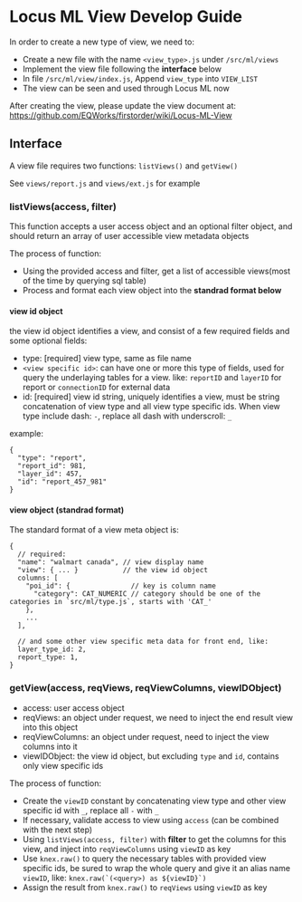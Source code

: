 # Locus ML View Develop Guide

In order to create a new type of view, we need to:
* Create a new file with the name `<view_type>.js` under `/src/ml/views`
* Implement the view file following the **interface** below
* In file `/src/ml/view/index.js`, Append `view_type` into `VIEW_LIST`
* The view can be seen and used through Locus ML now

After creating the view, please update the view document at: https://github.com/EQWorks/firstorder/wiki/Locus-ML-View

## Interface
A view file requires two functions: `listViews()` and `getView()`

See `views/report.js` and `views/ext.js` for example

### listViews(access, filter)
This function accepts a user access object and an optional filter object, and should return an array of user accessible view metadata objects

The process of function:
* Using the provided access and filter, get a list of accessible views(most of the time by querying sql table)
* Process and format each view object into the **standrad format below**

#### view id object
the view id object identifies a view, and consist of a few required fields and some optional fields:

* type: [required] view type, same as file name
* `<view specific id>`: can have one or more this type of fields, used for query the underlaying tables for a view. like: `reportID` and `layerID` for report or `connectionID` for external data
* id: [required] view id string, uniquely identifies a view, must be string concatenation of view type and all view type specific ids. When view type include dash: `-`, replace all dash with underscroll: `_`

example:
```
{
  "type": "report",
  "report_id": 981,
  "layer_id": 457,
  "id": "report_457_981"
}
```

#### view object (standrad format)
The standard format of a view meta object is:
```
{
  // required:
  "name": "walmart canada", // view display name
  "view": { ... }           // the view id object
  columns: [
    "poi_id": {               // key is column name
      "category": CAT_NUMERIC // category should be one of the categories in `src/ml/type.js`, starts with 'CAT_'
    },
    ...
  ],

  // and some other view specific meta data for front end, like:
  layer_type_id: 2,
  report_type: 1,
}
```

### getView(access, reqViews, reqViewColumns, viewIDObject)
* access: user access object
* reqViews: an object under request, we need to inject the end result view into this object
* reqViewColumns: an object under request, need to inject the view columns into it
* viewIDObject: the view id object, but excluding `type` and `id`, contains only view specific ids


The process of function:
* Create the `viewID` constant by concatenating view type and other view specific id with `_`, replace all `-` with `_`
* If necessary, validate access to view using `access` (can be combined with the next step)
* Using `listViews(access, filter)` with **filter** to get the columns for this view, and inject into `reqViewColumns` using `viewID` as key
* Use `knex.raw()` to query the necessary tables with provided view specific ids, be sured to wrap the whole query and give it an alias name `viewID`, like: `` knex.raw(`(<query>) as ${viewID}`) ``
* Assign the result from `knex.raw()` to `reqViews` using `viewID` as key
